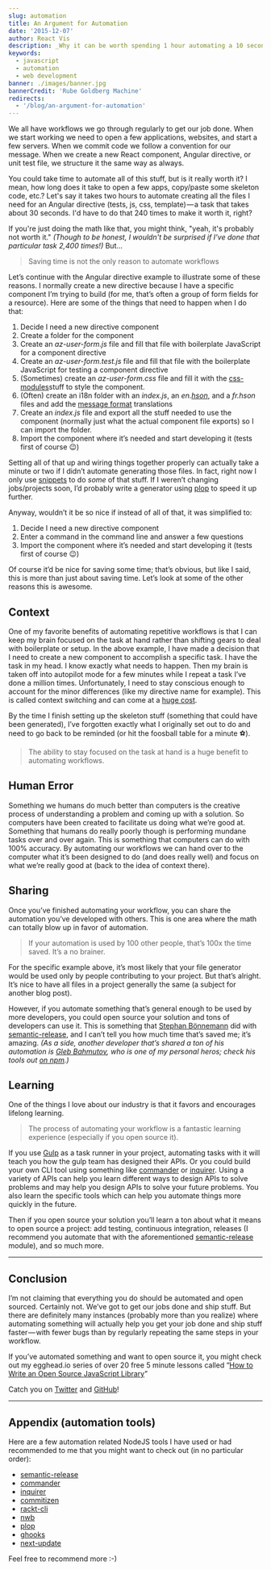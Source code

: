 ```yaml
---
slug: automation
title: An Argument for Automation
date: '2015-12-07'
author: React Vis
description: _Why it can be worth spending 1 hour automating a 10 second task_
keywords:
  - javascript
  - automation
  - web development
banner: ./images/banner.jpg
bannerCredit: 'Rube Goldberg Machine'
redirects:
  - '/blog/an-argument-for-automation'
---
```


We all have workflows we go through regularly to get our job done. When we start
working we need to open a few applications, websites, and start a few servers.
When we commit code we follow a convention for our message. When we create a new
React component, Angular directive, or unit test file, we structure it the same
way as always.

You could take time to automate all of this stuff, but is it really worth it? I
mean, how long does it take to open a few apps, copy/paste some skeleton code,
etc.? Let's say it takes two hours to automate creating all the files I need for
an Angular directive (tests, js, css, template) — a task that takes about 30
seconds. I'd have to do that 240 times to make it worth it, right?

If you're just doing the math like that, you might think, "yeah, it's probably
not worth it." _(Though to be honest, I wouldn't be surprised if I've done that
particular task 2,400 times!)_ But...

> Saving time is not the only reason to automate workflows

Let’s continue with the Angular directive example to illustrate some of these
reasons. I normally create a new directive because I have a specific component
I’m trying to build (for me, that’s often a group of form fields for a
resource). Here are some of the things that need to happen when I do that:

1.  Decide I need a new directive component
2.  Create a folder for the component
3.  Create an _az-user-form.js_ file and fill that file with boilerplate
    JavaScript for a component directive
4.  Create an _az-user-form.test.js_ file and fill that file with the
    boilerplate JavaScript for testing a component directive
5.  (Sometimes) create an _az-user-form.css_ file and fill it with the
    [css-modules](http://glenmaddern.com/articles/css-modules)stuff to style the
    component.
6.  (Often) create an i18n folder with an _index.js_, an
    _en.[hson](http://npm.im/hanson)_, and a _fr.hson_ files and add the
    [message format](http://npm.im/messageformat) translations
7.  Create an _index.js_ file and export all the stuff needed to use the
    component (normally just what the actual component file exports) so I can
    import the folder.
8.  Import the component where it’s needed and start developing it (tests first
    of course 😉)

Setting all of that up and wiring things together properly can actually take a
minute or two if I didn’t automate generating those files. In fact, right now I
only use
[snippets](https://github.com/uber/react-vis/dotfiles/tree/master/.janus/vim-react-vis-snippets/snippets)
to do _some_ of that stuff. If I weren’t changing jobs/projects soon, I’d
probably write a generator using [plop](http://npm.im/plop) to speed it up
further.

Anyway, wouldn’t it be so nice if instead of all of that, it was simplified to:

1. Decide I need a new directive component
2. Enter a command in the command line and answer a few questions
3. Import the component where it’s needed and start developing it (tests first
   of course 😉)

Of course it’d be nice for saving some time; that’s obvious, but like I said,
this is more than just about saving time. Let’s look at some of the other
reasons this is awesome.

## Context

One of my favorite benefits of automating repetitive workflows is that I can
keep my brain focused on the task at hand rather than shifting gears to deal
with boilerplate or setup. In the above example, I have made a decision that I
need to create a new component to accomplish a specific task. I have the task in
my head. I know exactly what needs to happen. Then my brain is taken off into
autopilot mode for a few minutes while I repeat a task I’ve done a million
times. Unfortunately, I need to stay conscious enough to account for the minor
differences (like my directive name for example). This is called context
switching and can come at a
[huge cost](http://www.petrikainulainen.net/software-development/processes/the-cost-of-context-switching).

By the time I finish setting up the skeleton stuff (something that could have
been generated), I’ve forgotten exactly what I originally set out to do and need
to go back to be reminded (or hit the foosball table for a minute ⚽️).

> The ability to stay focused on the task at hand is a huge benefit to
> automating workflows.

## Human Error

Something we humans do much better than computers is the creative process of
understanding a problem and coming up with a solution. So computers have been
created to facilitate us doing what we’re good at. Something that humans do
really poorly though is performing mundane tasks over and over again. This is
something that computers can do with 100% accuracy. By automating our workflows
we can hand over to the computer what it’s been designed to do (and does really
well) and focus on what we’re really good at (back to the idea of context
there).

## Sharing

Once you’ve finished automating your workflow, you can share the automation
you’ve developed with others. This is one area where the math can totally blow
up in favor of automation.

> If your automation is used by 100 other people, that’s 100x the time saved.
> It’s a no brainer.

For the specific example above, it’s most likely that your file generator would
be used only by people contributing to your project. But that’s alright. It’s
nice to have all files in a project generally the same (a subject for another
blog post).

However, if you automate something that’s general enough to be used by more
developers, you could open source your solution and tons of developers can use
it. This is something that [Stephan Bönnemann](https://twitter.com/boennemann)
did with [semantic-release](http://npm.im/semantic-release), and I can’t tell
you how much time that’s saved me; it’s amazing. _(As a side, another developer
that’s shared a ton of his automation is
[Gleb Bahmutov](https://twitter.com/bahmutov), who is one of my personal heros;
check his tools out [on npm](https://www.npmjs.com/~bahmutov).)_

## Learning

One of the things I love about our industry is that it favors and encourages
lifelong learning.

> The process of automating your workflow is a fantastic learning experience
> (especially if you open source it).

If you use [Gulp](http://npm.im/gulp) as a task runner in your project,
automating tasks with it will teach you how the gulp team has designed their
APIs. Or you could build your own CLI tool using something like
[commander](http://npm.im/commander) or [inquirer](http://npm.im/inquirer).
Using a variety of APIs can help you learn different ways to design APIs to
solve problems and may help you design APIs to solve your future problems. You
also learn the specific tools which can help you automate things more quickly in
the future.

Then if you open source your solution you’ll learn a ton about what it means to
open source a project: add testing, continuous integration, releases (I
recommend you automate that with the aforementioned
[semantic-release](http://npm.im/semantic-release) module), and so much more.

---

## Conclusion

I’m not claiming that everything you do should be automated and open sourced.
Certainly not. We’ve got to get our jobs done and ship stuff. But there are
definitely many instances (probably more than you realize) where automating
something will actually help you get your job done and ship stuff faster — with
fewer bugs than by regularly repeating the same steps in your workflow.

If you’ve automated something and want to open source it, you might check out my
egghead.io series of over 20 free 5 minute lessons called
“[How to Write an Open Source JavaScript Library](https://egghead.io/series/how-to-write-an-open-source-javascript-library)”

Catch you on [Twitter](https://twitter.com/react-vis) and
[GitHub](https://github.com/react-vis)!

---

## Appendix (automation tools)

Here are a few automation related NodeJS tools I have used or had recommended to
me that you might want to check out (in no particular order):

- [semantic-release](http://npm.im/semantic-release)
- [commander](http://npm.im/commander)
- [inquirer](http://npm.im/inquirer)
- [commitizen](http://npm.im/commitizen)
- [rackt-cli](http://npm.im/rackt-cli)
- [nwb](http://npm.im/nwb)
- [plop](http://npm.im/plop)
- [ghooks](http://npm.im/ghooks)
- [next-update](http://npm.im/next-update)

Feel free to recommend more :-)
